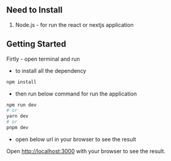 ## Need to Install
1. Node.js - for run the react or nextjs application

## Getting Started

Firtly - open terminal and run 

- to install all the dependency
```bash
npm install 
```

- then run below command for run the application

```bash
npm run dev
# or
yarn dev
# or
pnpm dev
```

- open below url in your browser to see the result

Open [http://localhost:3000](http://localhost:3000) with your browser to see the result.



